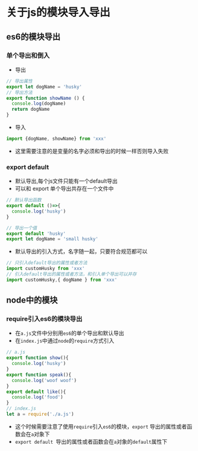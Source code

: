 # 关于js的模块导入导出

## es6的模块导出
### 单个导出和倒入
* 导出
```js
// 导出属性
export let dogName = 'husky'
// 导出方法
export function showName () {
  console.log(dogName)
  return dogName
}
```
* 导入
```js
import {dogName, showName} from 'xxx'
```
* 这里需要注意的是变量的名字必须和导出的时候一样否则导入失败
### export default
* 默认导出,每个js文件只能有一个default导出
* 可以和 export 单个导出共存在一个文件中
```js
// 默认导出函数
export default ()=>{
  console.log('husky')
}
```
```js
// 导出一个值
export default 'husky'
export let dogName = 'small husky'
```
* 默认导出的引入方式，名字随一起，只要符合规范都可以

```js
// 只引入default导出的属性或者方法
import customHusky from 'xxx'
// 引入default导出的属性或者方法，和引入单个导出可以并存
import customHusky,{ dogName } from 'xxx'
```

## node中的模块

### require引入es6的模块导出
* 在`a.js`文件中分别用`es6`的单个导出和默认导出
* 在`index.js`中通过`node`的`require`方式引入
```js
// a.js 
export function show(){
  console.log('husky')
}
export function speak(){
  console.log('woof woof')
}
export default like(){
  console.log('food')
}
// index.js
let a = require('./a.js')
```
* 这个时候需要注意了使用`require`引入`es6`的模块，`export` 导出的属性或者函数会在`a`对象下
* `export default `导出的属性或者函数会在`a`对象的`default`属性下
